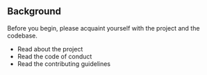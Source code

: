 
## Background
Before you begin, please acquaint yourself with the project and the codebase.
* Read about the project
* Read the code of conduct
* Read the contributing guidelines

## <Title of this Enhancement Request>
Narrative here

##
